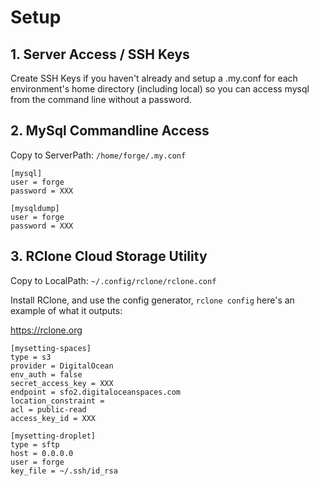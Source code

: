 # Setup

## 1. Server Access / SSH Keys
Create SSH Keys if you haven't already and setup a .my.conf for each environment's 
home directory (including local) so you can access mysql from the command line 
without a password.

## 2. MySql Commandline Access
Copy to ServerPath: `/home/forge/.my.conf`

```
[mysql]
user = forge
password = XXX

[mysqldump]
user = forge
password = XXX
```

## 3. RClone Cloud Storage Utility
Copy to LocalPath: `~/.config/rclone/rclone.conf`

Install RClone, and use the config generator, `rclone config` here's 
an example of what it outputs:

https://rclone.org

```
[mysetting-spaces]
type = s3
provider = DigitalOcean
env_auth = false
secret_access_key = XXX
endpoint = sfo2.digitaloceanspaces.com
location_constraint = 
acl = public-read
access_key_id = XXX

[mysetting-droplet]
type = sftp
host = 0.0.0.0
user = forge
key_file = ~/.ssh/id_rsa
```